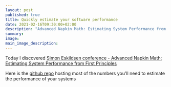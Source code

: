 ```yaml
---
layout: post
published: true
title: Quickly estimate your software performance
date: 2021-02-16T09:30:00+02:00
description: "Advanced Napkin Math: Estimating System Performance from First Principles"
summary:
image:
main_image_description:
---
```


Today I discovered [Simon Eskildsen conference - Advanced Napkin Math: Estimating System Performance from First Principles](https://www.youtube.com/watch?v=IxkSlnrRFqc)

Here is the [github repo](https://github.com/sirupsen/napkin-math#numbers) hosting most of the numbers you'll need to estimate the performance of your systems 

